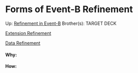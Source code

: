 # Forms of Event-B Refinement

Up: [Refinement in Event-B](refinement_in_event-b)
Brother(s):
TARGET DECK

[Extension Refinement](extension_refinement)

[Data Refinement](data_refinement)

































#### Why:
#### How:









